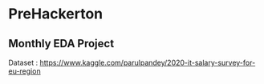 # PreHackerton

## Monthly EDA Project

Dataset : https://www.kaggle.com/parulpandey/2020-it-salary-survey-for-eu-region
